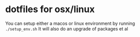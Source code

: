 # dotfiles for osx/linux

You can setup either a macos or linux environment by running `./setup_env.sh`
It will also do an upgrade of packages et al
